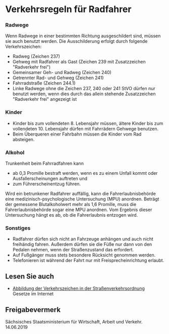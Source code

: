 # Verkehrsregeln für Radfahrer

### Radwege

Wenn Radwege in einer bestimmten Richtung ausgeschildert sind, müssen sie auch benutzt werden. Die Ausschilderung erfolgt durch folgende Verkehrszeichen:

* Radweg (Zeichen 237)
* Gehweg mit Radfahrer als Gast (Zeichen 239 mit Zusatzzeichen "Radverkehr frei")
* Gemeinsamer Geh- und Radweg (Zeichen 240)
* Getrennter Rad- und Gehweg (Zeichen 241)
* Fahrradstraße (Zeichen 244.1)
* Linke Radwege ohne die Zeichen 237, 240 oder 241 StVO dürfen nur benutzt werden, wenn dies durch das allein stehende Zusatzzeichen "Radverkehr frei" angezeigt ist

### Kinder

* Kinder bis zum vollendeten 8. Lebensjahr müssen, ältere Kinder bis zum vollendeten 10. Lebensjahr dürfen mit Fahrrädern Gehwege benutzen.
* Beim Überqueren einer Fahrbahn müssen die Kinder vom Rad absteigen.

### Alkohol

Trunkenheit beim Fahrradfahren kann

* ab 0,3 Promille bestraft werden, wenn es zu einem Unfall kommt oder Ausfallerscheinungen auftreten und
* zum Führerscheinentzug führen.

Wird ein betrunkener Radfahrer auffällig, kann die Fahrerlaubnisbehörde eine medizinisch-psychologische Untersuchung (MPU) anordnen. Beträgt der gemessene Blutalkoholwert mehr als 1,6 Promille, muss die Fahrerlaubnisbehörde sogar eine MPU anordnen. Vom Ergebnis dieser Untersuchung hängt es ab, ob die Fahrerlaubnis entzogen wird.

### Sonstiges

* Radfahrer dürfen sich nicht an Fahrzeuge anhängen und auch nicht freihändig fahren. Außerdem dürfen sie die Füße nur dann von den Pedalen nehmen, wenn der Straßenzustand das erfordert.
* Auf Fußgänger muss stets besondere Rücksicht genommen werden.
* Telefonieren ist während der Fahrt nur mit Freisprecheinrichtung erlaubt.

## Lesen Sie auch

* [Abbildung der Verkehrszeichen in der Straßenverkehrsordnung](http://www.gesetze-im-internet.de/stvo_2013/anlage_2.html "Straßenverkehrsordnung - StVO (gesetze-im-internet)")  
  Gesetze im Internet

## Freigabevermerk

Sächsisches Staatsministerium für Wirtschaft, Arbeit und Verkehr. 14.06.2019
